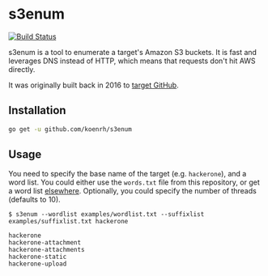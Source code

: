 # s3enum

[![Build Status](https://travis-ci.com/koenrh/s3enum.svg?branch=master)](https://travis-ci.com/koenrh/s3enum)

s3enum is a tool to enumerate a target's Amazon S3 buckets. It is fast and leverages
DNS instead of HTTP, which means that requests don't hit AWS directly.

It was originally built back in 2016 to [target GitHub](https://koen.io/2016/02/13/github-bug-bounty-hunting/).

## Installation

```bash
go get -u github.com/koenrh/s3enum
```

## Usage

You need to specify the base name of the target (e.g. `hackerone`), and a word list.
You could either use the `words.txt` file from this repository, or get a word list
[elsewhere](https://github.com/bitquark/dnspop/tree/master/results). Optionally,
you could specify the number of threads (defaults to 10).

```
$ s3enum --wordlist examples/wordlist.txt --suffixlist examples/suffixlist.txt hackerone

hackerone
hackerone-attachment
hackerone-attachments
hackerone-static
hackerone-upload
```
